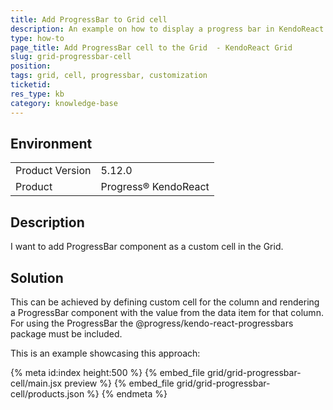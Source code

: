 ```yaml
---
title: Add ProgressBar to Grid cell
description: An example on how to display a progress bar in KendoReact Grid cell
type: how-to
page_title: Add ProgressBar cell to the Grid  - KendoReact Grid
slug: grid-progressbar-cell
position:
tags: grid, cell, progressbar, customization
ticketid: 
res_type: kb
category: knowledge-base
---
```


## Environment
<table>
	<tbody>
		<tr>
			<td>Product Version</td>
			<td>5.12.0</td>
		</tr>
		<tr>
			<td>Product</td>
			<td>Progress® KendoReact</td>
		</tr>
	</tbody>
</table>

## Description
I want to add ProgressBar component as a custom cell in the Grid.

## Solution
This can be achieved by defining custom cell for the column and rendering a ProgressBar component with the value from the data item for that column. For using the ProgressBar the @progress/kendo-react-progressbars package must be included.

This is an example showcasing this approach:

{% meta id:index height:500 %}
{% embed_file grid/grid-progressbar-cell/main.jsx preview %}
{% embed_file grid/grid-progressbar-cell/products.json %}
{% endmeta %}